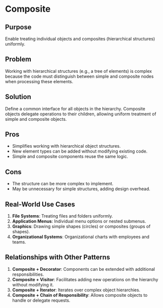 # **Composite**

## **Purpose**

Enable treating individual objects and composites (hierarchical structures) uniformly.

## **Problem**

Working with hierarchical structures (e.g., a tree of elements) is complex because the code must distinguish between simple and composite nodes when processing these elements.

## **Solution**

Define a common interface for all objects in the hierarchy. Composite objects delegate operations to their children, allowing uniform treatment of simple and composite objects.

## **Pros**

- Simplifies working with hierarchical object structures.
- New element types can be added without modifying existing code.
- Simple and composite components reuse the same logic.

## **Cons**

- The structure can be more complex to implement.
- May be unnecessary for simple structures, adding design overhead.

## **Real-World Use Cases**

1. **File Systems**: Treating files and folders uniformly.
2. **Application Menus**: Individual menu options or nested submenus.
3. **Graphics**: Drawing simple shapes (circles) or composites (groups of shapes).
4. **Organizational Systems**: Organizational charts with employees and teams.

## **Relationships with Other Patterns**

1. **Composite + Decorator**: Components can be extended with additional responsibilities.
2. **Composite + Visitor**: Facilitates adding new operations on the hierarchy without modifying it.
3. **Composite + Iterator**: Iterates over complex object hierarchies.
4. **Composite + Chain of Responsibility**: Allows composite objects to handle or delegate requests.
